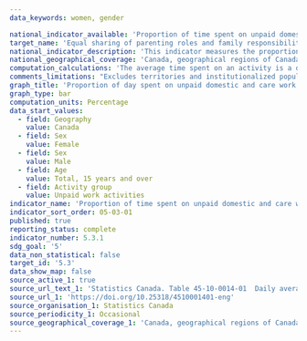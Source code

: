 ```yaml
---
data_keywords: women, gender

national_indicator_available: 'Proportion of time spent on unpaid domestic and care work'
target_name: 'Equal sharing of parenting roles and family responsibilities'
national_indicator_description: 'This indicator measures the proportion of time spent on unpaid domestic and care work. Unpaid domestic and care work includes: household chores, care of household children or adults and shopping for goods and services.'
national_geographical_coverage: 'Canada, geographical regions of Canada and provinces' 
computation_calculations: 'The average time spent on an activity is a daily average based on a seven day week and the proportion of day is based on a 24 hour day.'
comments_limitations: "Excludes territories and institutionalized population."
graph_title: 'Proportion of day spent on unpaid domestic and care work by sex'
graph_type: bar
computation_units: Percentage
data_start_values:
  - field: Geography
    value: Canada
  - field: Sex
    value: Female
  - field: Sex
    value: Male
  - field: Age
    value: Total, 15 years and over
  - field: Activity group
    value: Unpaid work activities
indicator_name: 'Proportion of time spent on unpaid domestic and care work'
indicator_sort_order: 05-03-01
published: true
reporting_status: complete
indicator_number: 5.3.1
sdg_goal: '5'
data_non_statistical: false
target_id: '5.3'
data_show_map: false
source_active_1: true
source_url_text_1: 'Statistics Canada. Table 45-10-0014-01  Daily average time spent in hours on various activities by age group and sex, 15 years and over, Canada and provinces'
source_url_1: 'https://doi.org/10.25318/4510001401-eng'
source_organisation_1: Statistics Canada
source_periodicity_1: Occasional
source_geographical_coverage_1: 'Canada, geographical regions of Canada and provinces'
---
```

